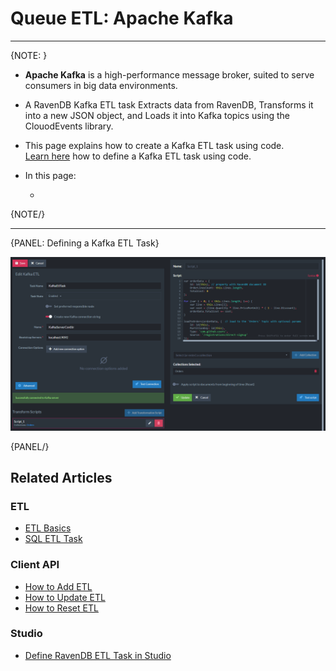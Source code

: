 ﻿# Queue ETL: Apache Kafka
---

{NOTE: }

* **Apache Kafka** is a high-performance message broker, suited to serve 
  consumers in big data environments.  

* A RavenDB Kafka ETL task Extracts data from RavenDB, Transforms it 
  into a new JSON object, and Loads it into Kafka topics using the 
  ClouodEvents library.  

* This page explains how to create a Kafka ETL task using code.  
  [Learn here](../../../../studio/database/tasks/ongoing-tasks/kafka-etl-task) 
  how to define a Kafka ETL task using code.  

* In this page:  
  * [](../../../../)  

{NOTE/}

---

{PANEL: Defining a Kafka ETL Task}

![Define Kafka ETL Task](images/kafka_ETL-Task.png "Define Kafka ETL Task")


{PANEL/}



## Related Articles

### ETL

- [ETL Basics](../../../server/ongoing-tasks/etl/basics)
- [SQL ETL Task](../../../server/ongoing-tasks/etl/sql)

### Client API

- [How to Add ETL](../../../client-api/operations/maintenance/etl/add-etl)
- [How to Update ETL](../../../client-api/operations/maintenance/etl/update-etl)
- [How to Reset ETL](../../../client-api/operations/maintenance/etl/reset-etl)

### Studio

- [Define RavenDB ETL Task in Studio](../../../studio/database/tasks/ongoing-tasks/ravendb-etl-task)
